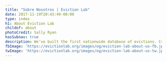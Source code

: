 ```yaml
---
title: "Sobre Nosotros | Eviction Lab"
date: 2017-11-19T20:43:49-08:00
type: index
h1: About Eviction Lab
childof: about
photoCredit: Sally Ryan
hasSubnav: true
description: We’ve built the first nationwide database of evictions. Create custom maps, charts, and reports, and learn about eviction in your area. 
fbImage: 'https://evictionlab.org/images/og/eviction-lab-about-us-fb.jpg'
twImage: 'https://evictionlab.org/images/og/eviction-lab-about-us-tw.jpg'
---
```


